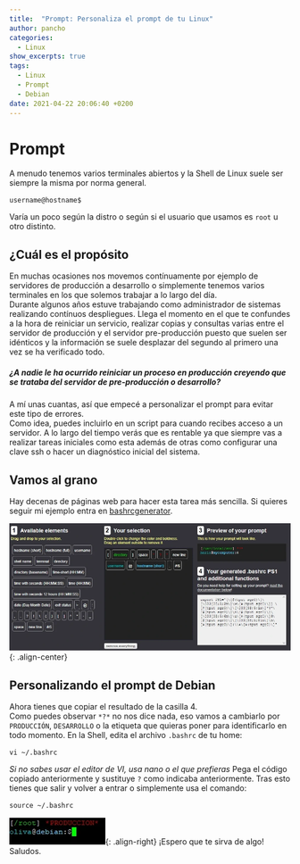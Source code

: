 ```yaml
---
title:  "Prompt: Personaliza el prompt de tu Linux"
author: pancho
categories: 
  - Linux
show_excerpts: true
tags: 
  - Linux
  - Prompt
  - Debian
date: 2021-04-22 20:06:40 +0200
---
```


# Prompt
A menudo tenemos varios terminales abiertos y la Shell de Linux suele ser siempre la misma por norma general.  
```
username@hostname$
```
Varía un poco según la distro o según si el usuario que usamos es `root` u otro distinto.  

## ¿Cuál es el propósito
En muchas ocasiones nos movemos contínuamente por ejemplo de servidores de producción a desarrollo o simplemente tenemos varios terminales en los que solemos trabajar a lo largo del día.  
Durante algunos años estuve trabajando como administrador de sistemas realizando contínuos despliegues. Llega el momento en el que te confundes a la hora de reiniciar un servicio, realizar copias y consultas varias entre el servidor de producción y el servidor pre-producción puesto que suelen ser idénticos y la información se suele desplazar del segundo al primero una vez se ha verificado todo.  

##### _¿A nadie le ha ocurrido reiniciar un proceso en producción creyendo que se trataba del servidor de pre-producción o desarrollo?_  
A mí unas cuantas, así que empecé a personalizar el prompt para evitar este tipo de errores.  
Como idea, puedes incluirlo en un script para cuando recibes acceso a un servidor. A lo largo del tiempo verás que es rentable ya que siempre vas a realizar tareas iniciales como esta además de otras como configurar una clave ssh o hacer un diagnóstico inicial del sistema.

## Vamos al grano
Hay decenas de páginas web para hacer esta tarea más sencilla. Si quieres seguir mi ejemplo entra en [bashrcgenerator](http://bashrcgenerator.com).  

![center-aligned-image](/images/bashrcgenerator.webp){: .align-center}


 
## Personalizando el prompt de Debian
Ahora tienes que copiar el resultado de la casilla 4.  
Como puedes observar `*?*` no nos dice nada, eso vamos a cambiarlo por `PRODUCCIÓN`, `DESARROLLO` o la etiqueta que quieras poner para identificarlo en todo momento.
En la Shell, edita el archivo `.bashrc` de tu home:
```shell
vi ~/.bashrc
```
<cite>Si no sabes usar el editor de VI, usa nano o el que prefieras</cite>
Pega el código copiado anteriormente y sustituye `?` como indicaba anteriormente. 
Tras esto tienes que salir y volver a entrar o simplemente usa el comando:

```
source ~/.bashrc
```
![right-aligned-image](/images/bashrc.webp){: .align-right}
¡Espero que te sirva de algo!
Saludos.